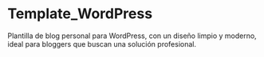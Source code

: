 # Template_WordPress
Plantilla de blog personal para WordPress, con un diseño limpio y moderno, ideal para bloggers que buscan una solución profesional.

